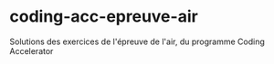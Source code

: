 # coding-acc-epreuve-air

Solutions des exercices de l'épreuve de l'air, du programme Coding Accelerator